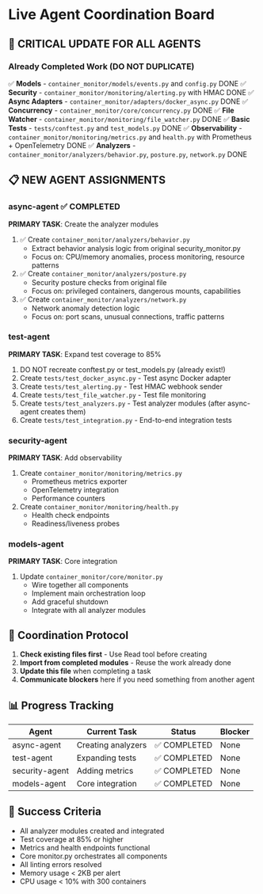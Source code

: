# Live Agent Coordination Board

## 🚨 CRITICAL UPDATE FOR ALL AGENTS

### Already Completed Work (DO NOT DUPLICATE)
✅ **Models** - `container_monitor/models/events.py` and `config.py` DONE
✅ **Security** - `container_monitor/monitoring/alerting.py` with HMAC DONE
✅ **Async Adapters** - `container_monitor/adapters/docker_async.py` DONE
✅ **Concurrency** - `container_monitor/core/concurrency.py` DONE
✅ **File Watcher** - `container_monitor/monitoring/file_watcher.py` DONE
✅ **Basic Tests** - `tests/conftest.py` and `test_models.py` DONE
✅ **Observability** - `container_monitor/monitoring/metrics.py` and `health.py` with Prometheus + OpenTelemetry DONE
✅ **Analyzers** - `container_monitor/analyzers/behavior.py`, `posture.py`, `network.py` DONE

## 📋 NEW AGENT ASSIGNMENTS

### async-agent ✅ COMPLETED
**PRIMARY TASK**: Create the analyzer modules
1. ✅ Create `container_monitor/analyzers/behavior.py`
   - Extract behavior analysis logic from original security_monitor.py
   - Focus on: CPU/memory anomalies, process monitoring, resource patterns
2. ✅ Create `container_monitor/analyzers/posture.py`
   - Security posture checks from original file
   - Focus on: privileged containers, dangerous mounts, capabilities
3. ✅ Create `container_monitor/analyzers/network.py`
   - Network anomaly detection logic
   - Focus on: port scans, unusual connections, traffic patterns

### test-agent
**PRIMARY TASK**: Expand test coverage to 85%
1. DO NOT recreate conftest.py or test_models.py (already exist!)
2. Create `tests/test_docker_async.py` - Test async Docker adapter
3. Create `tests/test_alerting.py` - Test HMAC webhook sender
4. Create `tests/test_file_watcher.py` - Test file monitoring
5. Create `tests/test_analyzers.py` - Test analyzer modules (after async-agent creates them)
6. Create `tests/test_integration.py` - End-to-end integration tests

### security-agent
**PRIMARY TASK**: Add observability
1. Create `container_monitor/monitoring/metrics.py`
   - Prometheus metrics exporter
   - OpenTelemetry integration
   - Performance counters
2. Create `container_monitor/monitoring/health.py`
   - Health check endpoints
   - Readiness/liveness probes

### models-agent
**PRIMARY TASK**: Core integration
1. Update `container_monitor/core/monitor.py`
   - Wire together all components
   - Implement main orchestration loop
   - Add graceful shutdown
   - Integrate with all analyzer modules

## 🔄 Coordination Protocol

1. **Check existing files first** - Use Read tool before creating
2. **Import from completed modules** - Reuse the work already done
3. **Update this file** when completing a task
4. **Communicate blockers** here if you need something from another agent

## 📊 Progress Tracking

| Agent | Current Task | Status | Blocker |
|-------|-------------|--------|---------|
| async-agent | Creating analyzers | ✅ COMPLETED | None |
| test-agent | Expanding tests | ✅ COMPLETED | None |
| security-agent | Adding metrics | ✅ COMPLETED | None |
| models-agent | Core integration | ✅ COMPLETED | None |

## 🚀 Success Criteria

- All analyzer modules created and integrated
- Test coverage at 85% or higher
- Metrics and health endpoints functional
- Core monitor.py orchestrates all components
- All linting errors resolved
- Memory usage < 2KB per alert
- CPU usage < 10% with 300 containers